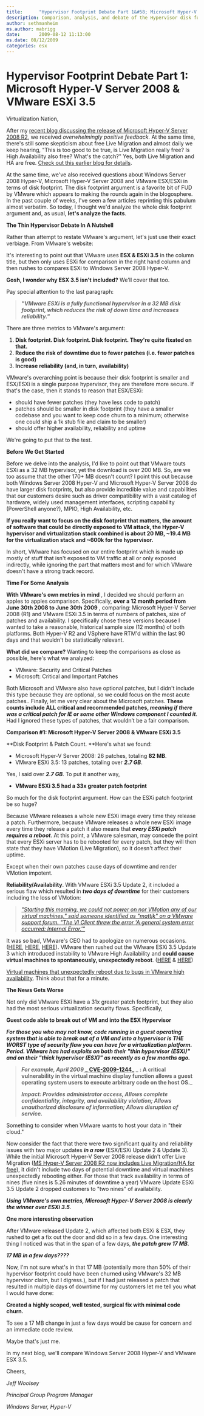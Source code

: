 ```yaml
---
title:      "Hypervisor Footprint Debate Part 1&#58; Microsoft Hyper-V Server 2008 & VMware ESXi 3.5"
description: Comparison, analysis, and debate of the Hypervisor disk footprint Part 1
author: sethmanheim
ms.author: mabrigg
date:       2009-08-12 11:13:00
ms.date: 08/12/2009
categories: esx
---
```

# Hypervisor Footprint Debate Part 1: Microsoft Hyper-V Server 2008 & VMware ESXi 3.5
Virtualization Nation,

After my [recent blog discussing the release of Microsoft Hyper-V Server 2008 R2](https://techcommunity.microsoft.com/t5/virtualization/microsoft-hyper-v-server-2008-r2-rtm-more/ba-p/381635), we received _overwhelmingly positive feedback._ At the same time, there's still some skepticism about free Live Migration and almost daily we keep hearing, "This is too good to be true, is Live Migration really free? Is High Availability also free? What's the catch?" Yes, both Live Migration and HA are free. [Check out this earlier blog for details](https://techcommunity.microsoft.com/t5/virtualization/microsoft-hyper-v-server-2008-r2-release-candidate-free-live/ba-p/381560).

At the same time, we've also received questions about Windows Server 2008 Hyper-V, Microsoft Hyper-V Server 2008 and VMware ESX/ESXi in terms of disk footprint. The disk footprint argument is a favorite bit of FUD by VMware which appears to making the rounds again in the blogosphere. In the past couple of weeks, I've seen a few articles reprinting this pabulum almost verbatim. So today, I thought we'd analyze the whole disk footprint argument and, as usual, **let's analyze the facts**.

**The Thin Hypervisor Debate In A Nutshell**

Rather than attempt to restate VMware's argument, let's just use their exact verbiage. From VMware's website:


It's interesting to point out that VMware uses **ESX & ESXi 3.5** in the column title, but then only uses ESXi for comparison in the right hand column and then rushes to compares ESXi to Windows Server 2008 Hyper-V.

**Gosh, I wonder why ESX 3.5 isn't included?** We'll cover that too.

Pay special attention to the last paragraph:

> _**"VMware ESXi is a fully functional hypervisor in a 32 MB disk footprint, which reduces the risk of down time and increases reliability."**_

There are three metrics to VMware's argument:

  1. **Disk footprint. Disk footprint. Disk footprint. They're quite fixated on that.**
  2. **Reduce the risk of downtime due to fewer patches (i.e. fewer patches is good)**
  3. **Increase reliability (and, in turn, availability)**



VMware's overarching point is because their disk footprint is smaller and ESX/ESXi is a single purpose hypervisor, they are therefore more secure. If that's the case, then it stands to reason that ESX/ESXi:

  * should have fewer patches (they have less code to patch) 
  * patches should be smaller in disk footprint (they have a smaller codebase and you want to keep code churn to a minimum; otherwise one could ship a 1k stub file and claim to be smaller) 
  * should offer higher availability, reliability and uptime 



We're going to put that to the test.

**Before We Get Started**

Before we delve into the analysis, I'd like to point out that VMware touts ESXi as a 32 MB hypervisor, yet the download is over 200 MB. So, are we too assume that the other 170+ MB doesn't count? I point this out because both Windows Server 2008 Hyper-V and Microsoft Hyper-V Server 2008 do have larger disk footprints, but also provide incredible value and capabilities that our customers desire such as driver compatibility with a vast catalog of hardware, widely used management interfaces, scripting capability (PowerShell anyone?), MPIO, High Availability, etc.

**__If you really want to focus on the disk footprint that matters, the amount of software that could be directly exposed to VM attack, the Hyper-V hypervisor and virtualization stack combined is about 20 MB, ~19.4 MB for the virtualization stack and ~600k for the hypervisor.__**

In short, VMware has focused on our entire footprint which is made up mostly of stuff that isn't exposed to VM traffic at all or only exposed indirectly, while ignoring the part that matters most and for which VMware doesn't have a strong track record.

**Time For Some Analysis**

**With VMware's own metrics in mind** , I decided we should perform an apples to apples comparison. Specifically, **over a 12 month period from June 30th 2008 to June 30th 2009** , comparing: Microsoft Hyper-V Server 2008 (R1) and VMware ESXi 3.5 in terms of numbers of patches, size of patches and availability. I specifically chose these versions because I wanted to take a reasonable, historical sample size (12 months) of both platforms. Both Hyper-V R2 and VSphere have RTM'd within the last 90 days and that wouldn't be statistically relevant.

**What did we compare?** Wanting to keep the comparisons as close as possible, here's what we analyzed:

  * VMware: Security and Critical Patches 
  * Microsoft: Critical and Important Patches 



Both Microsoft and VMware also have optional patches, but I didn't include this type because they are optional, so we could focus on the most acute patches.. Finally, let me very clear about the Microsoft patches. **These counts include ALL critical and recommended patches, _meaning if there was a critical patch for IE or some other Windows component I counted it_**. Had I ignored these types of patches, that wouldn’t be a fair comparison.

**Comparison #1: Microsoft Hyper-V Server 2008 & VMware ESXi 3.5**

**Disk Footprint & Patch Count. **Here's what we found:

  * Microsoft Hyper-V Server 2008: 26 patches, totaling **82 MB**.  
  * VMware ESXi 3.5: 13 patches, totaling over **_2.7 GB_**.



Yes, I said over **_2.7 GB_**. To put it another way,

  * **__VMware ESXi 3.5 had a 33x greater patch footprint__**


So much for the disk footprint argument. How can the ESXi patch footprint be so huge?

Because VMware releases a whole new ESXi image every time they release a patch. Furthermore, because VMware releases a whole new ESXi image every time they release a patch it also means that **_every ESXi patch requires a reboot_**. At this point, a VMware salesman, may concede the point that every ESXi server has to be rebooted for every patch, but they will then state that they have VMotion (Live Migration), so it doesn't affect their uptime.

Except when their own patches cause days of downtime and render VMotion impotent.

**Reliability/Availability**. With VMware ESXi 3.5 Update 2, it included a serious flaw which resulted in **_two days of downtime_** for their customers including the loss of VMotion:

> _["Starting this morning, we could not power on nor VMotion any of our virtual machines," said someone identified as "mattjk" on a VMware support forum. "The VI Client threw the error 'A general system error occurred: Internal Error.'"](http://www.computerworld.com/s/article/9112439/VMware_licensing_bug_blacks_out_virtual_servers)_

It was so bad, VMware's CEO had to apologize on numerous occasions. ([HERE](https://www.computerworld.com/), [HERE](https://marcusoh.blogspot.com/2008/08/dont-roll-vmware-update-2-yet.html), [HERE](https://communities.vmware.com/thread/162377)). VMware then rushed out the VMware ESXi 3.5 Update 3 which introduced instability to VMware High Availability and **could cause virtual machines to spontaneously, unexpectedly reboot**. ([HERE](https://kb.vmware.com/s/article/1007899) & [HERE](https://blog.scottlowe.org/2008/12/12/vmware-ha-problem-with-update-3/))

[Virtual machines that unexpectedly reboot due to bugs in VMware high availability](https://en.wikipedia.org/wiki/Irony). Think about that for a minute.

**The News Gets Worse**

Not only did VMware ESXi have a 31x greater patch footprint, but they also had the most serious virtualization security flaws. Specifically,

**__Guest code able to break out of VM and into the ESX Hypervisor__**

_**For those you who may not know, code running in a guest operating system that is able to break out of a VM and into a hypervisor is _THE WORST type of security flaw you can have for a virtualization platform_. Period. VMware has had exploits on both their "thin hypervisor (ESXi)" and on their "thick hypervisor (ESX)" _as recently as a few months ago_.**_

> _**For example, April 2009**_[ _ **CVE-2009-1244**_](https://nvd.nist.gov/vuln/detail/CVE-2009-1244) _ **: A critical vulnerability in the virtual machine display function allows a guest operating system users to execute arbitrary code on the host OS.**_
> 
> _**Impact: Provides administrator access, Allows complete confidentiality, integrity, and availability violation; Allows unauthorized disclosure of information; Allows disruption of service.**_

Something to consider when VMware wants to host your data in "their cloud."

Now consider the fact that there were two significant quality and reliability issues with two major updates **_in a row_** (ESX/ESXi Update 2  & Update 3). While the initial Microsoft Hyper-V Server 2008 release didn't offer Live Migration ([MS Hyper-V Server 2008 R2 now includes Live Migration/HA for free](https://techcommunity.microsoft.com/t5/virtualization/microsoft-hyper-v-server-2008-r2-rtm-more/ba-p/381635)), it didn't include two days of potential downtime and virtual machines unexpectedly rebooting either. For those that track availability in terms of nines (five nines is 5.26 minutes of downtime a year) VMware Update ESXi 3.5 Update 2 dropped customers to "two nines" of availability.

**_Using VMware's own metrics, Microsoft Hyper-V Server 2008 is clearly the winner over ESXi 3.5._**

**One more interesting observation**

After VMware released Update 2, which affected both ESXi & ESX, they rushed to get a fix out the door and did so in a few days. One interesting thing I noticed was that in the span of a few days, **_the patch grew 17 MB_**.

**_17 MB in a few days????_**

Now, I'm not sure what's in that 17 MB (potentially more than 50% of their hypervisor footprint could have been churned using VMware's 32 MB hypervisor claim, but I digress.), but if I had just released a patch that resulted in multiple days of downtime for my customers let me tell you what I would have done:

**Created a highly scoped, well tested, surgical fix with minimal code churn.**

To see a 17 MB change in just a few days would be cause for concern and an immediate code review.

Maybe that's just me.


In my next blog, we'll compare Windows Server 2008 Hyper-V and VMware ESX 3.5.

Cheers,

_Jeff Woolsey_

_Principal Group Program Manager_

_Windows Server, Hyper-V_
